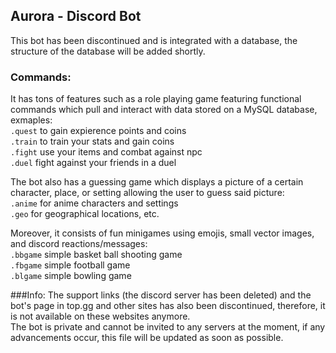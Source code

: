 ## Aurora - Discord Bot

This bot has been discontinued and is integrated with a database, the structure of the database will be added shortly.

### Commands:

It has tons of features such as a role playing game featuring functional commands which pull and interact with data stored on a MySQL database, exmaples:  
```.quest``` to gain expierence points and coins  
```.train``` to train your stats and gain coins  
```.fight``` use your items and combat against npc  
```.duel``` fight against your friends in a duel  
  
The bot also has a guessing game which displays a picture of a certain character, place, or setting allowing the user to guess said picture:  
```.anime``` for anime characters and settings  
```.geo``` for geographical locations, etc.  
  
Moreover, it consists of fun minigames using emojis, small vector images, and discord reactions/messages:  
```.bbgame``` simple basket ball shooting game  
```.fbgame``` simple football game  
```.blgame``` simple bowling game

###Info:
The support links (the discord server has been deleted) and the bot's page in top.gg and other sites has also been discontinued, therefore, it is not available on these websites anymore.  
The bot is private and cannot be invited to any servers at the moment, if any advancements occur, this file will be updated as soon as possible.
